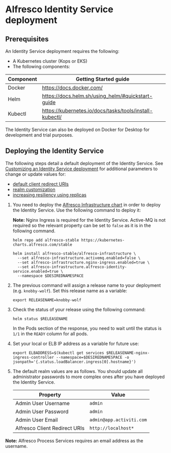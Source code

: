 # Alfresco Identity Service deployment

## Prerequisites
An Identity Service deployment requires the following:

* A Kubernetes cluster (Kops or EKS)
* The following components:

|Component  |Getting Started guide                                    |
|-----------|---------------------------------------------------------|
|Docker     |https://docs.docker.com/                                 |
|Helm       |https://docs.helm.sh/using_helm/#quickstart-guide        |
|Kubectl    |https://kubernetes.io/docs/tasks/tools/install-kubectl/  |

The Identity Service can also be deployed on Docker for Desktop for development and trial purposes.

## Deploying the Identity Service
The following steps detail a default deployment of the Identity Service. See [Customizing an Identity Service deployment](./is-customize.md) for additional parameters to change or update values for:

* [default client redirect URIs](./is-customize.md#client-redirect-uris)
* [realm customization](./is-customize.md#customizing-the-realm)
* [increasing resiliency using replicas](./is-customize.md#replicas)

1. You need to deploy the [Alfresco Infrastructure chart](https://github.com/Alfresco/alfresco-infrastructure-deployment#1-deploy-the-infrastructure-charts) in order to deploy the Identity Service. Use the following command to deploy it:

   **Note:** Nginx Ingress is required for the Identity Service. Active-MQ is not required so the relevant property can be set to ``false`` as it is in the following command.
   
   ```
   helm repo add alfresco-stable https://kubernetes-charts.alfresco.com/stable

   helm install alfresco-stable/alfresco-infrastructure \
     --set alfresco-infrastructure.activemq.enabled=false \
     --set alfresco-infrastructure.nginx-ingress.enabled=true \
     --set alfresco-infrastructure.alfresco-identity-service.enabled=true \
     --namespace $DESIREDNAMESPACE
   ```

2. The previous command will assign a release name to your deployment (e.g. ``knobby-wolf``). Set this release name as a variable:

   ```
   export RELEASENAME=knobby-wolf
   ```

3. Check the status of your release using the following command:

	```
	helm status $RELEASENAME
	```
	
	In the Pods section of the response, you need to wait until the status is ``1/1`` in the ``READY`` column for all pods.

4. Set your local or ELB IP address as a variable for future use:

	```
	export ELBADDRESS=$(kubectl get services $RELEASENAME-nginx-ingress-controller --namespace=$DESIREDNAMESPACE -o jsonpath='{.status.loadBalancer.ingress[0].hostname}')
	```

5. The default realm values are as follows. You should update all administrator passwords to more complex ones after you have deployed the Identity Service.

	| Property                      | Value                    |
	| ----------------------------- | ------------------------ |
	| Admin User Username           | `admin`                  |
	| Admin User Password           | `admin`                  |
	| Admin User Email              | `admin@app.activiti.com` |
	| Alfresco Client Redirect URIs | `http://localhost*`      |

**Note:** Alfresco Process Services requires an email address as the username.

